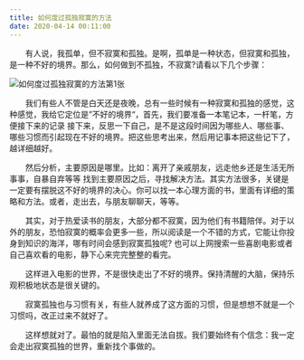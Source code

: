 ```yaml
---
title: 如何度过孤独寂寞的方法
date: 2020-04-14 00:11:00
---
```




　　有人说，我孤单，但不寂寞和孤独。是啊，孤单是一种状态，但寂寞和孤独，是一种不好的境界。那么，如何做到不孤独，不寂寞?请看以下几个步骤：

![如何度过孤独寂寞的方法第1张](/img/799a3da7cb9cb038aeb2c3e5ee272d15.jpg)

　　我们有些人不管是白天还是夜晚，总有一些时候有一种寂寞和孤独的感觉，这种感觉，我给它定位是”不好的境界“，首先，我们要准备一本笔记本，一杆笔，方便接下来的记录 接下来，反思一下自己，是不是这段时间因为哪些人、哪些事、哪些习惯而引起现在不好的境界。把这些思考出来，然后用记事本把这些记下了，越详细越好。

　　然后分析，主要原因是哪里。比如：离开了亲戚朋友，远走他乡还是生活无所事事，自暴自弃等等 找到主要原因之后，寻找解决方法。其实方法很多，关键是一定要有摆脱这不好的境界的决心。你可以找一本心理方面的书，里面有详细的策略和方法。或者，走出去，与朋友聊聊天，等等。

　　其实，对于热爱读书的朋友，大部分都不寂寞，因为他们有书籍陪伴。对于以外的朋友，恐怕寂寞的概率会更多一些，所以阅读是一个不错的方式，它能让你投身到知识的海洋，哪有时间会感到寂寞孤独呢? 也可以上网搜索一些喜剧电影或者自己喜欢看的电影，静下心来完完整整的看完。

　　这样进入电影的世界，不是很快走出了不好的境界。保持清醒的大脑，保持乐观积极地状态是很关键的。

　　寂寞孤独也与习惯有关，有些人就养成了这方面的习惯，但是想想不就是一个习惯吗，改正过来不就好了。

　　这样想就对了。最怕的就是陷入里面无法自拔。我们要始终有个信念：我一定会走出寂寞孤独的世界，重新找个事做的。